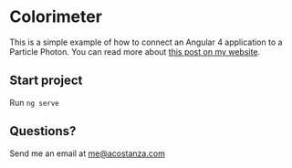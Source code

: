 # Colorimeter

This is a simple example of how to connect an Angular 4 application to a Particle Photon. You can read more about [this post on my website](http://acostanza.com/2017/10/17/angular-4-app-photon-iot-colorimeter/).

## Start project
Run `ng serve`

## Questions?
Send me an email at me@acostanza.com
